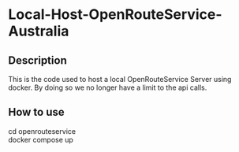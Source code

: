 # Local-Host-OpenRouteService-Australia


## Description
This is the code used to host a local OpenRouteService Server using docker. By doing so we no longer have a limit to the api calls.

## How to use

cd openrouteservice \
docker compose up
